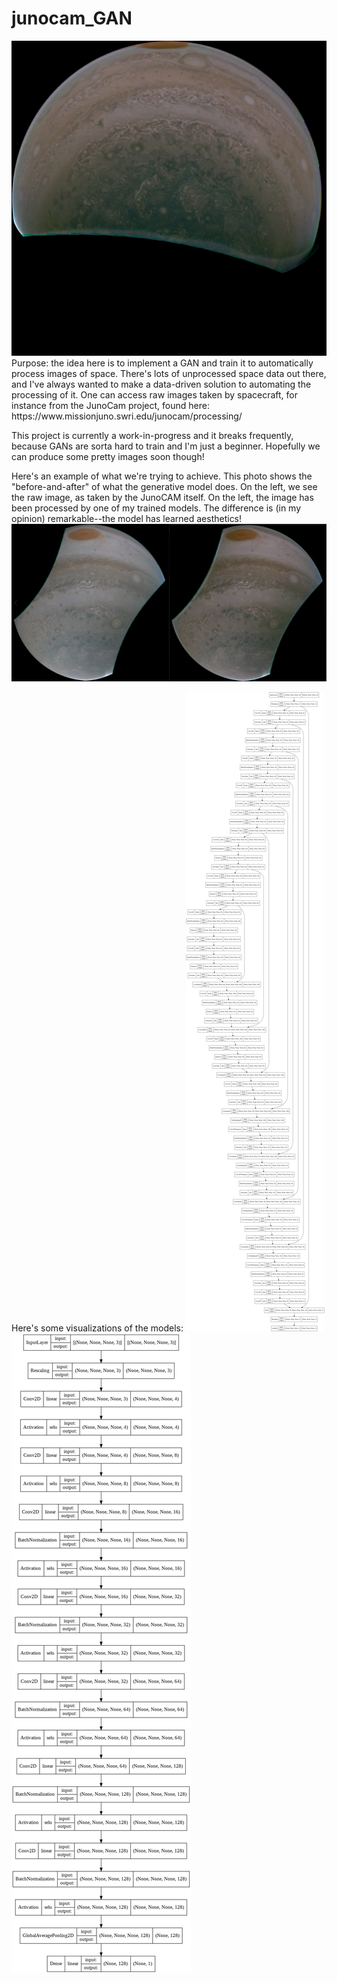 # junocam_GAN
<img src="favorite_output.png" alt="My favorite output so far" title="My favorite output so far">
Purpose: the idea here is to implement a GAN and train it to automatically process images of space. There's lots of unprocessed space data out there, and I've always wanted to make a data-driven solution to automating the processing of it. One can access raw images taken by spacecraft, for instance from the JunoCam project, found here: https://www.missionjuno.swri.edu/junocam/processing/

This project is currently a work-in-progress and it breaks frequently, because GANs are sorta hard to train and I'm just a beginner. Hopefully we can produce some pretty images soon though!

Here's an example of what we're trying to achieve. This photo shows the "before-and-after" of what the generative model does. On the left, we see the raw image, as taken by the JunoCAM itself. On the left, the image has been processed by one of my trained models. The difference is (in my opinion) remarkable--the model has learned aesthetics!
<img src="comparison.PNG" alt="Before-and-after" title="Before-and-after">

Here's some visualizations of the models:
<img src="generator_plot.png" alt="The generator's architecture" title="The generator's architecture">
<img src="discriminator_plot.png" alt="The discriminator's architecture" title="The discriminator's architecture">
